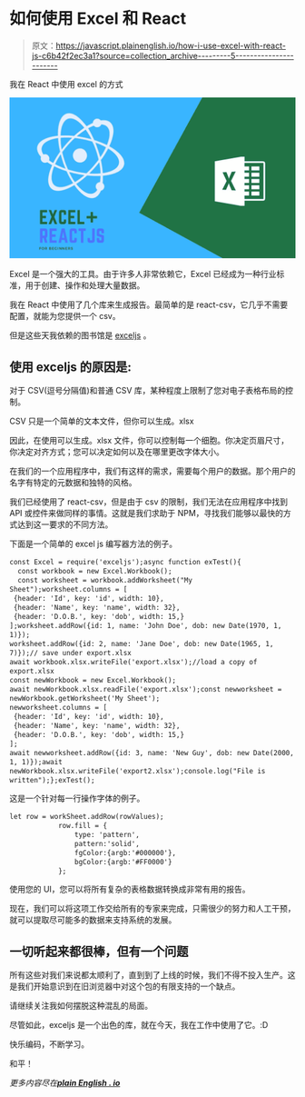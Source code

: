 # 如何使用 Excel 和 React

> 原文：<https://javascript.plainenglish.io/how-i-use-excel-with-react-js-c6b42f2ec3a1?source=collection_archive---------5----------------------->

我在 React 中使用 excel 的方式

![](img/4b9592c5f47fe0aeac48a6770d9b8502.png)

Excel 是一个强大的工具。由于许多人非常依赖它，Excel 已经成为一种行业标准，用于创建、操作和处理大量数据。

我在 React 中使用了几个库来生成报告。最简单的是 react-csv，它几乎不需要配置，就能为您提供一个 csv。

但是这些天我依赖的图书馆是 [exceljs](https://www.npmjs.com/package/exceljs) 。

## 使用 exceljs 的原因是:

对于 CSV(逗号分隔值)和普通 CSV 库，某种程度上限制了您对电子表格布局的控制。

CSV 只是一个简单的文本文件，但你可以生成。xlsx

因此，在使用可以生成。xlsx 文件，你可以控制每一个细胞。你决定页眉尺寸，你决定对齐方式；您可以决定如何以及在哪里更改字体大小。

在我们的一个应用程序中，我们有这样的需求，需要每个用户的数据。那个用户的名字有特定的元数据和独特的风格。

我们已经使用了 react-csv，但是由于 csv 的限制，我们无法在应用程序中找到 API 或控件来做同样的事情。这就是我们求助于 NPM，寻找我们能够以最快的方式达到这一要求的不同方法。

下面是一个简单的 excel js 编写器方法的例子。

```
const Excel = require('exceljs');async function exTest(){
  const workbook = new Excel.Workbook();
  const worksheet = workbook.addWorksheet("My Sheet");worksheet.columns = [
 {header: 'Id', key: 'id', width: 10},
 {header: 'Name', key: 'name', width: 32}, 
 {header: 'D.O.B.', key: 'dob', width: 15,}
];worksheet.addRow({id: 1, name: 'John Doe', dob: new Date(1970, 1, 1)});
worksheet.addRow({id: 2, name: 'Jane Doe', dob: new Date(1965, 1, 7)});// save under export.xlsx
await workbook.xlsx.writeFile('export.xlsx');//load a copy of export.xlsx
const newWorkbook = new Excel.Workbook();
await newWorkbook.xlsx.readFile('export.xlsx');const newworksheet = newWorkbook.getWorksheet('My Sheet');
newworksheet.columns = [
 {header: 'Id', key: 'id', width: 10},
 {header: 'Name', key: 'name', width: 32}, 
 {header: 'D.O.B.', key: 'dob', width: 15,}
];
await newworksheet.addRow({id: 3, name: 'New Guy', dob: new Date(2000, 1, 1)});await newWorkbook.xlsx.writeFile('export2.xlsx');console.log("File is written");};exTest();
```

这是一个针对每一行操作字体的例子。

```
let row = workSheet.addRow(rowValues);
            row.fill = {
                type: 'pattern',
                pattern:'solid',
                fgColor:{argb:'#000000'},
                bgColor:{argb:'#FF0000'}
            };
```

使用您的 UI，您可以将所有复杂的表格数据转换成非常有用的报告。

现在，我们可以将这项工作交给所有的专家来完成，只需很少的努力和人工干预，就可以提取尽可能多的数据来支持系统的发展。

## 一切听起来都很棒，但有一个问题

所有这些对我们来说都太顺利了，直到到了上线的时候，我们不得不投入生产。这是我们开始意识到在旧浏览器中对这个包的有限支持的一个缺点。

请继续关注我如何摆脱这种混乱的局面。

尽管如此，exceljs 是一个出色的库，就在今天，我在工作中使用了它。:D

快乐编码，不断学习。

和平！

*更多内容尽在*[***plain English . io***](http://plainenglish.io/)